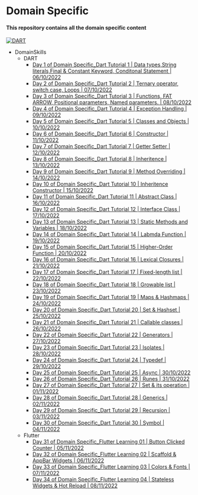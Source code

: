 # Domain Specific

#### This repository contains all the domain specific content

[![DART](https://img.shields.io/badge/DART-2.18.2-blue)](https://dart.dev/get-dart)

- DomainSkills
    - DART
        - [Day 1 of Domain Specific_Dart Tutorial 1 | Data types,String literals,Final & Constant Keyword, Conditonal Statement | 06/10/2022](https://github.com/rohit-753/DomainSkills/tree/main/01_Day%201%20of%20Domain%20Specific_Dart%20Tuitorial%201)
        - [Day 2 of Domain Specific_Dart Tutorial 2 | Ternary operator, switch case, Loops | 07/10/2022](https://github.com/rohit-753/DomainSkills/tree/main/02_Day%202%20of%20Domain%20Specific_Dart%20Tuitorial%202)
        - [Day 3 of Domain Specific_Dart Tutorial 3 | Functions, FAT ARROW, Positional parameters, Named parameters. | 08/10/2022](https://github.com/rohit-753/DomainSkills/tree/main/03_Day%203%20of%20Domain%20Specific_Dart%20Tuitorial%203)
        - [Day 4 of Domain Specific_Dart Tutorial 4 | Exception Handling | 09/10/2022](https://github.com/rohit-753/DomainSkills/tree/main/04_Day%204%20of%20Domain%20Specific_Dart%20Tuitorial%204)
        - [Day 5 of Domain Specific_Dart Tutorial 5 | Classes and Objects | 10/10/2022](https://github.com/rohit-753/DomainSkills/tree/main/05_Day%205%20of%20Domain%20Specific_Dart%20Tuitorial%205)
        - [Day 6 of Domain Specific_Dart Tutorial 6 | Constructor | 11/10/2022](https://github.com/rohit-753/DomainSkills/tree/main/06_Day%206%20of%20Domain%20Specific_Dart%20Tuitorial%206)
        - [Day 7 of Domain Specific_Dart Tutorial 7 | Getter Setter | 12/10/2022](https://github.com/rohit-753/DomainSkills/tree/main/07_Day%207%20of%20Domain%20Specific_Dart%20Tutorial%207)
        - [Day 8 of Domain Specific_Dart Tutorial 8 | Inheritence | 13/10/2022](https://github.com/rohitranjan753/DomainSkills/tree/main/08_Day%208%20of%20Domain%20Specific_Dart%20Tutorial%208_Inheritence)
        - [Day 9 of Domain Specific_Dart Tutorial 9 | Method Overriding | 14/10/2022](https://github.com/rohitranjan753/DomainSkills/tree/main/09_Day%209%20of%20Domain%20Specific_Dart%20Tutorial%209_Method%20Overriding)
        - [Day 10 of Domain Specific_Dart Tutorial 10 | Inheritence Constructor | 15/10/2022](https://github.com/rohitranjan753/DomainSkills/tree/main/10_Day%2010%20of%20Domain%20Specific_Dart%20Tutorial%209_Inheritence%20Constructor)
        - [Day 11 of Domain Specific_Dart Tutorial 11 | Abstract Class | 16/10/2022](https://github.com/rohitranjan753/DomainSkills/tree/main/11_Day%2011%20of%20Domain%20Specific_Dart%20Tutorial%2011_Abstract%20Class)
        - [Day 12 of Domain Specific_Dart Tutorial 12 | Interface Class | 17/10/2022](https://github.com/rohitranjan753/DomainSkills/tree/main/12_Day%2012%20of%20Domain%20Specific_Dart%20Tutorial%2012_Interface%20Class)
        - [Day 13 of Domain Specific_Dart Tutorial 13 | Static Methods and Variables | 18/10/2022](https://github.com/rohitranjan753/DomainSkills/tree/main/13_Day%2013%20of%20Domain%20Specific_Dart%20Tutorial%2013_Static%20Methods%20and%20Variables)
        - [Day 14 of Domain Specific_Dart Tutorial 14 | Labmda Function | 19/10/2022](https://github.com/rohitranjan753/DomainSkills/tree/main/14_Day%2014%20of%20Domain%20Specific_Dart%20Tutorial%2014_Labmda%20Function)
        - [Day 15 of Domain Specific_Dart Tutorial 15 | Higher-Order Function | 20/10/2022](https://github.com/rohitranjan753/DomainSkills/tree/main/15_Day%2015%20of%20Domain%20Specific_Dart%20Tutorial%2015_Higher-Order%20Function)
        - [Day 16 of Domain Specific_Dart Tutorial 16 | Lexical Closures | 21/10/2022](https://github.com/rohitranjan753/DomainSkills/tree/main/16_Day%2016%20of%20Domain%20Specific_Dart%20Tutorial%2016_Lexical%20Closures)
        - [Day 17 of Domain Specific_Dart Tutorial 17 | Fixed-length list | 22/10/2022](https://github.com/rohitranjan753/DomainSkills/tree/main/17_Day%2017%20of%20Domain%20Specific_Dart%20Tutorial%2017_Fixed-length%20list)
        - [Day 18 of Domain Specific_Dart Tutorial 18 | Growable list | 23/10/2022](https://github.com/rohitranjan753/DomainSkills/tree/main/18_Day%2018%20of%20Domain%20Specific_Dart%20Tutorial%2018_Growable%20list)
        - [Day 19 of Domain Specific_Dart Tutorial 19 | Maps & Hashmaps | 24/10/2022](https://github.com/rohitranjan753/DomainSkills/tree/main/19_Day%2019%20of%20Domain%20Specific_Dart%20Tutorial%2019_Maps%20%26%20Hashmaps)
        - [Day 20 of Domain Specific_Dart Tutorial 20 | Set & Hashset | 25/10/2022](https://github.com/rohitranjan753/DomainSkills/tree/main/20_Day%2020%20of%20Domain%20Specific_Dart%20Tutorial%2020_Set%20%26%20Hashset)
        - [Day 21 of Domain Specific_Dart Tutorial 21 | Callable classes | 26/10/2022](https://github.com/rohitranjan753/DomainSkills/tree/main/21_Day%2021%20of%20Domain%20Specific_Dart%20Tutorial%2021_Callable%20classes)
        - [Day 22 of Domain Specific_Dart Tutorial 22 | Generators | 27/10/2022](https://github.com/rohitranjan753/DomainSkills/tree/main/22_Day%2022%20of%20Domain%20Specific_Dart%20Tutorial%2022_Generators)
        - [Day 23 of Domain Specific_Dart Tutorial 23 | Isolates | 28/10/2022](https://github.com/rohitranjan753/DomainSkills/tree/main/23_Day%2023%20of%20Domain%20Specific_Dart%20Tutorial%2023_Isolates)
        - [Day 24 of Domain Specific_Dart Tutorial 24 | Typedef | 29/10/2022](https://github.com/rohitranjan753/DomainSkills/tree/main/24_Day%2024%20of%20Domain%20Specific_Dart%20Tutorial%2024_Typedef)
        - [Day 25 of Domain Specific_Dart Tutorial 25 | Async | 30/10/2022](https://github.com/rohitranjan753/DomainSkills/tree/main/25_Day%2025%20of%20Domain%20Specific_Dart%20Tutorial%2025_Async)
        - [Day 26 of Domain Specific_Dart Tutorial 26 | Runes | 31/10/2022](https://github.com/rohitranjan753/DomainSkills/tree/main/26_Day%2026%20of%20Domain%20Specific_Dart%20Tutorial%2026_Runes)
        - [Day 27 of Domain Specific_Dart Tutorial 27 | Set & its operation | 01/11/2022](https://github.com/rohitranjan753/DomainSkills/tree/main/27_Day%2027%20of%20Domain%20Specific_Dart%20Tutorial%2027_Set%20%26%20its%20operation)
        - [Day 28 of Domain Specific_Dart Tutorial 28 | Generics | 02/11/2022](https://github.com/rohitranjan753/DomainSkills/tree/main/28_Day%2028%20of%20Domain%20Specific_Dart%20Tutorial%2028_Generics)
        - [Day 29 of Domain Specific_Dart Tutorial 29 | Recursion | 03/11/2022](https://github.com/rohitranjan753/DomainSkills/tree/main/29_Day%2029%20of%20Domain%20Specific_Dart%20Tutorial%2029_Recursion)
        - [Day 30 of Domain Specific_Dart Tutorial 30 | Symbol | 04/11/2022](https://github.com/rohitranjan753/DomainSkills/tree/main/30_Day%2030%20of%20Domain%20Specific_Dart%20Tutorial%2030_Symbol)
    - Flutter
        - [Day 31 of Domain Specific_Flutter Learning 01 | Button Clicked Counter | 05/11/2022](https://github.com/rohitranjan753/DomainSkills/tree/main/31_Day%2031%20of%20Domain%20Specific_Flutter%20Tutorial_Day%201_Button%20Clicked%20Counter)
        - [Day 32 of Domain Specific_Flutter Learning 02 | Scaffold & AppBar Widgets | 06/11/2022](https://github.com/rohitranjan753/DomainSkills/tree/main/32_Day%2032%20of%20Domain%20Specific_Flutter%20Tutorial_Day%202_Scaffold%20%26%20AppBar%20Widgets)
        - [Day 33 of Domain Specific_Flutter Learning 03 | Colors & Fonts | 07/11/2022](https://github.com/rohitranjan753/DomainSkills/tree/main/33_Day%2033%20of%20Domain%20Specific_Flutter%20Tutorial_Day%203_Color%20%26%20Fonts)
        - [Day 34 of Domain Specific_Flutter Learning 04 | Stateless Widgets & Hot Reload | 08/11/2022](https://github.com/rohitranjan753/DomainSkills/tree/main/34_Day%2034%20of%20Domain%20Specific_Flutter%20Tutorial_Day%204_Stateless%20Widgets%20%26%20Hot%20Reload)

